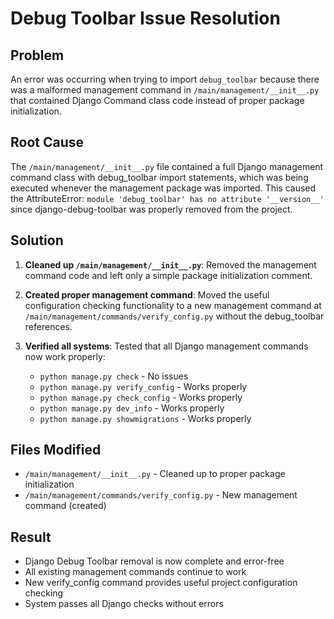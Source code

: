 # Debug Toolbar Issue Resolution

## Problem
An error was occurring when trying to import `debug_toolbar` because there was a malformed management command in `/main/management/__init__.py` that contained Django Command class code instead of proper package initialization.

## Root Cause
The `/main/management/__init__.py` file contained a full Django management command class with debug_toolbar import statements, which was being executed whenever the management package was imported. This caused the AttributeError: `module 'debug_toolbar' has no attribute '__version__'` since django-debug-toolbar was properly removed from the project.

## Solution
1. **Cleaned up `/main/management/__init__.py`**: Removed the management command code and left only a simple package initialization comment.

2. **Created proper management command**: Moved the useful configuration checking functionality to a new management command at `/main/management/commands/verify_config.py` without the debug_toolbar references.

3. **Verified all systems**: Tested that all Django management commands now work properly:
   - `python manage.py check` - No issues
   - `python manage.py verify_config` - Works properly
   - `python manage.py check_config` - Works properly
   - `python manage.py dev_info` - Works properly
   - `python manage.py showmigrations` - Works properly

## Files Modified
- `/main/management/__init__.py` - Cleaned up to proper package initialization
- `/main/management/commands/verify_config.py` - New management command (created)

## Result
- Django Debug Toolbar removal is now complete and error-free
- All existing management commands continue to work
- New verify_config command provides useful project configuration checking
- System passes all Django checks without errors
